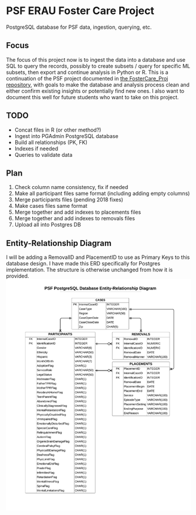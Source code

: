 # PSF ERAU Foster Care Project
 PostgreSQL database for PSF data, ingestion, querying, etc.
 
 ## Focus
 The focus of this project now is to ingest the data into a database and use SQL to query
 the records, possibly to create subsets / query for specific ML subsets, then export and
 continue analysis in Python or R.  This is a continuation of the PSF project documented in
 [the FosterCare_Proj repository](https://github.com/mathemacode/FosterCare_Project), with goals
 to make the database and analysis process clean and either confirm existing insights or
 potentially find new ones.  I also want to document this well for future students who want to
 take on this project.
 
 ## TODO
 - Concat files in R (or other method?)
 - Ingest into PGAdmin PostgreSQL database
 - Build all relationships (PK, FK)
 - Indexes if needed
 - Queries to validate data
 
 ## Plan
 1. Check column name consistency, fix if needed
 2. Make all participant files same format (including adding empty columns)
 3. Merge participants files (pending 2018 fixes)
 4. Make cases files same format
 5. Merge together and add indexes to placements files
 6. Merge together and add indexes to removals files
 7. Upload all into Postgres DB
 
 ## Entity-Relationship Diagram
 I will be adding a RemovalID and PlacementID to use as Primary Keys to this database design.
 I have made this ERD specifically for Postgres implementation.  The structure is otherwise unchanged
 from how it is provided.
 ![ERD](./docs/PSF_ERD.png)
